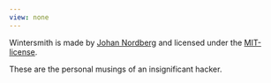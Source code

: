 ```yaml
---
view: none
---
```


Wintersmith is made by [Johan Nordberg][1] and licensed under the [MIT-license][2].

These are the personal musings of an insignificant hacker.

[1]: http://johan-nordberg.com
[2]: http://opensource.org/licenses/MIT
